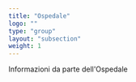 ```yaml
---
title: "Ospedale"
logo: ""
type: "group"
layout: "subsection"
weight: 1
---
```


Informazioni da parte dell'Ospedale
